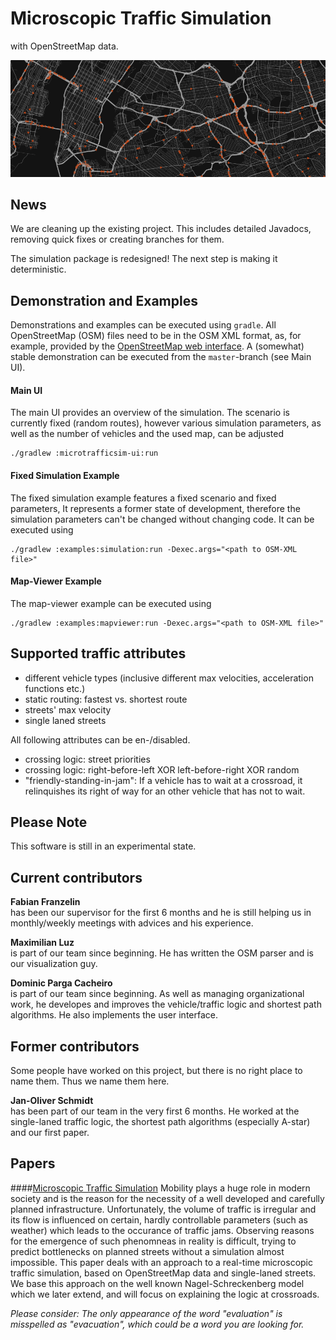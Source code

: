 # Microscopic Traffic Simulation
with OpenStreetMap data.

![Teaser: New York](teaser.png "Teaser: New York")

## News
We are cleaning up the existing project. This includes detailed Javadocs,
removing quick fixes or creating branches for them.

The simulation package is redesigned! The next step is making it deterministic.


## Demonstration and Examples
Demonstrations and examples can be executed using `gradle`. All OpenStreetMap
(OSM) files need to be in the OSM XML format, as, for example, provided by the
[OpenStreetMap web interface](https://www.openstreetmap.org). A (somewhat)
stable demonstration can be executed from the `master`-branch (see Main UI).

#### Main UI
The main UI provides an overview of the simulation. The scenario is currently
fixed (random routes), however various simulation parameters, as well as the
number of vehicles and the used map, can be adjusted

```shell
./gradlew :microtrafficsim-ui:run
```

#### Fixed Simulation Example
The fixed simulation example features a fixed scenario and fixed parameters, It
represents a former state of development, therefore the simulation parameters
can't be changed without changing code. It can be executed using
```shell
./gradlew :examples:simulation:run -Dexec.args="<path to OSM-XML file>"
```

#### Map-Viewer Example
The map-viewer example can be executed using
```shell
./gradlew :examples:mapviewer:run -Dexec.args="<path to OSM-XML file>"
```


## Supported traffic attributes
* different vehicle types (inclusive different max velocities, acceleration
  functions etc.)
* static routing: fastest vs. shortest route
* streets' max velocity
* single laned streets

All following attributes can be en-/disabled.

* crossing logic: street priorities
* crossing logic: right-before-left XOR left-before-right XOR random
* "friendly-standing-in-jam": If a vehicle has to wait at a crossroad, it
  relinquishes its right of way for an other vehicle that has not to wait.


## Please Note
This software is still in an experimental state.


## Current contributors

**Fabian Franzelin**  
has been our supervisor for the first 6 months and he is still helping us in monthly/weekly meetings with advices and his experience.

**Maximilian Luz**  
is part of our team since beginning. He has written the OSM parser and is our visualization guy.

**Dominic Parga Cacheiro**  
is part of our team since beginning. As well as managing organizational work, he developes and improves the vehicle/traffic logic and shortest path algorithms. He also implements the user interface.


## Former contributors
Some people have worked on this project, but there is no right place to name them. Thus we name them here.

**Jan-Oliver Schmidt**  
has been part of our team in the very first 6 months. He worked at the single-laned traffic logic, the shortest path algorithms (especially A-star) and our first paper.


## Papers

####[Microscopic Traffic Simulation](https://www.informatik.uni-stuttgart.de/studium/interessierte/bsc-studiengaenge/informatik/projekt-inf/2016-06-03/Gruppe_5.pdf)
Mobility plays a huge role in modern society and is the reason for the necessity of a well developed and carefully planned infrastructure. Unfortunately, the volume of traffic is irregular and its flow is influenced on certain, hardly controllable parameters (such as weather) which leads to the occurance of traffic jams. Observing reasons for the emergence of such phenomneas in reality is difficult, trying to predict bottlenecks on planned streets without a simulation almost impossible. This paper deals with an approach to a real-time microscopic traffic simulation, based on OpenStreetMap data and single-laned streets. We base this approach on the well known Nagel-Schreckenberg model which we later extend, and will focus on explaining the logic at crossroads.

*Please consider: The only appearance of the word "evaluation" is misspelled as "evacuation", which could be a word you are looking for.*
